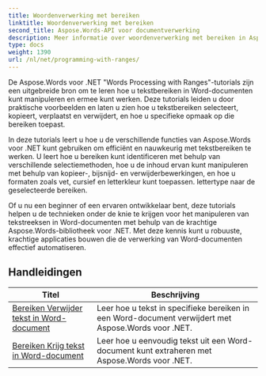 ```yaml
---
title: Woordenverwerking met bereiken
linktitle: Woordenverwerking met bereiken
second_title: Aspose.Words-API voor documentverwerking
description: Meer informatie over woordenverwerking met bereiken in Aspose.Words voor .NET. Leer hoe u specifieke tekstbereiken in Word-documenten kunt manipuleren en opmaken met behulp van stapsgewijze zelfstudies en voorbeeldcodes.
type: docs
weight: 1390
url: /nl/net/programming-with-ranges/
---
```

De Aspose.Words voor .NET "Words Processing with Ranges"-tutorials zijn een uitgebreide bron om te leren hoe u tekstbereiken in Word-documenten kunt manipuleren en ermee kunt werken. Deze tutorials leiden u door praktische voorbeelden en laten u zien hoe u tekstbereiken selecteert, kopieert, verplaatst en verwijdert, en hoe u specifieke opmaak op die bereiken toepast.

In deze tutorials leert u hoe u de verschillende functies van Aspose.Words voor .NET kunt gebruiken om efficiënt en nauwkeurig met tekstbereiken te werken. U leert hoe u bereiken kunt identificeren met behulp van verschillende selectiemethoden, hoe u de inhoud ervan kunt manipuleren met behulp van kopieer-, bijsnijd- en verwijderbewerkingen, en hoe u formaten zoals vet, cursief en letterkleur kunt toepassen. lettertype naar de geselecteerde bereiken.

Of u nu een beginner of een ervaren ontwikkelaar bent, deze tutorials helpen u de technieken onder de knie te krijgen voor het manipuleren van tekstreeksen in Word-documenten met behulp van de krachtige Aspose.Words-bibliotheek voor .NET. Met deze kennis kunt u robuuste, krachtige applicaties bouwen die de verwerking van Word-documenten effectief automatiseren.

 ## Handleidingen
| Titel | Beschrijving |
| --- | --- |
| [Bereiken Verwijder tekst in Word-document](./ranges-delete-text/) | Leer hoe u tekst in specifieke bereiken in een Word-document verwijdert met Aspose.Words voor .NET. |
| [Bereiken Krijg tekst in Word-document](./ranges-get-text/) | Leer hoe u eenvoudig tekst uit een Word-document kunt extraheren met Aspose.Words voor .NET. |